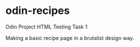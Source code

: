 # odin-recipes

Odin Project HTML Testing Task 1

Making a basic recipe page in a brutalist design way.
